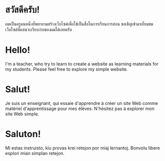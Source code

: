 # สวัสดีครับ!
ผมเป็นครูคนหนึ่งที่พยายามสร้างเว็บไซต์เพื่อใช้เป็นสื่อในการเรียนการสอน ขอเชิญเข้ามาเยี่ยมชมเว็บไซต์ที่แสนจะเรียบง่ายของผมได้เลยครับ

# Hello!
I'm a teacher, who try to learn to create a website as learning materials for my students. Please feel free to explore my simple website.

# Salut!
Je suis un enseignant, qui essaie d'apprendre à créer un site Web comme matériel d'apprentissage pour mes élèves. N'hésitez pas à explorer mon site Web simple.

# Saluton!
Mi estas instruisto, kiu provas krei retejon por miaj lernantoj. Bonvolu libere esplori mian simplan retejon.
